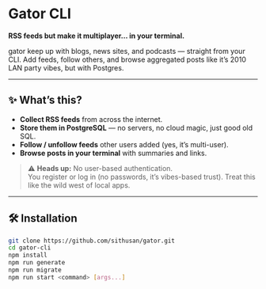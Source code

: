# Gator CLI  
**RSS feeds but make it multiplayer… in your terminal.**  

gator keep up with blogs, news sites, and podcasts — straight from your CLI. Add feeds, follow others, and browse aggregated posts like it’s 2010 LAN party vibes, but with Postgres.  

---

## ✨ What’s this?  
- **Collect RSS feeds** from across the internet.  
- **Store them in PostgreSQL** — no servers, no cloud magic, just good old SQL.  
- **Follow / unfollow feeds** other users added (yes, it’s multi-user).  
- **Browse posts in your terminal** with summaries and links.  

> ⚠ **Heads up:** No user-based authentication.  
> You register or log in (no passwords, it’s vibes-based trust).
> Treat this like the wild west of local apps.  

---

## 🛠 Installation  
```bash
git clone https://github.com/sithusan/gator.git
cd gator-cli
npm install
npm run generate
npm run migrate
npm run start <command> [args...]
